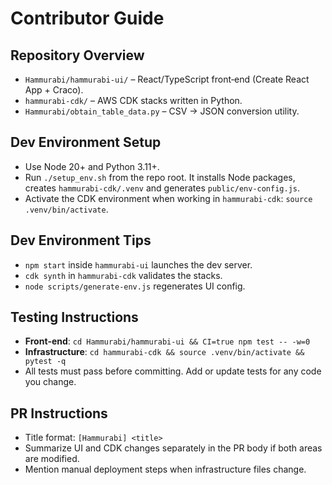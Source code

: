 # Contributor Guide

## Repository Overview
- `Hammurabi/hammurabi-ui/` – React/TypeScript front‑end (Create React App + Craco).
- `hammurabi-cdk/` – AWS CDK stacks written in Python.
- `Hammurabi/obtain_table_data.py` – CSV → JSON conversion utility.

## Dev Environment Setup
- Use Node 20+ and Python 3.11+.
- Run `./setup_env.sh` from the repo root. It installs Node packages, creates `hammurabi-cdk/.venv` and generates `public/env-config.js`.
- Activate the CDK environment when working in `hammurabi-cdk`: `source .venv/bin/activate`.

## Dev Environment Tips
- `npm start` inside `hammurabi-ui` launches the dev server.
- `cdk synth` in `hammurabi-cdk` validates the stacks.
- `node scripts/generate-env.js` regenerates UI config.

## Testing Instructions
- **Front‑end**: `cd Hammurabi/hammurabi-ui && CI=true npm test -- -w=0`
- **Infrastructure**: `cd hammurabi-cdk && source .venv/bin/activate && pytest -q`
- All tests must pass before committing. Add or update tests for any code you change.

## PR Instructions
- Title format: `[Hammurabi] <title>`
- Summarize UI and CDK changes separately in the PR body if both areas are modified.
- Mention manual deployment steps when infrastructure files change.